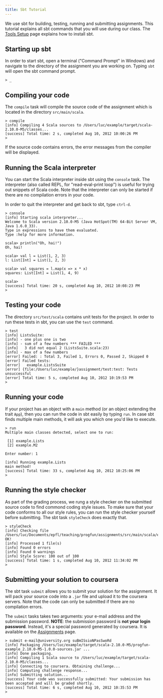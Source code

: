 ```yaml
---
title: Sbt Tutorial
---
```


We use sbt for building, testing, running and submitting assignments. This tutorial explains all sbt commands that you will use during our class. The [Tools Setup](view?page=ToolsSetup) page explains how to install sbt.

## Starting up sbt

In order to start sbt, open a terminal ("Command Prompt" in Windows) and navigate to the directory of the assignment you are working on. Typing `sbt` will open the sbt command prompt.

    > _



## Compiling your code

The `compile` task will compile the source code of the assignment which is located in the directory `src/main/scala`.

    > compile
    [info] Compiling 4 Scala sources to /Users/luc/example/target/scala-2.10.0-M5/classes...
    [success] Total time: 2 s, completed Aug 10, 2012 10:00:26 PM
    > 

If the source code contains errors, the error messages from the compiler will be displayed.


## Running the Scala interpreter

You can start the Scala interpreter inside sbt using the `console` task. The interpreter (also called REPL, for "read-eval-print loop") is useful for trying out snippets of Scala code. Note that the interpreter can only be started if there are no compilation errors in your code.

In order to quit the interpreter and get back to sbt, type `ctrl-d`.

    > console
    [info] Starting scala interpreter...
    Welcome to Scala version 2.10.0-M5 (Java HotSpot(TM) 64-Bit Server VM, Java 1.6.0_33).
    Type in expressions to have them evaluated.
    Type :help for more information.
    
    scala> println("Oh, hai!")
    Oh, hai!
    
    scala> val l = List(1, 2, 3)
    l: List[Int] = List(1, 2, 3)
    
    scala> val squares = l.map(x => x * x)
    squares: List[Int] = List(1, 4, 9)
    
    scala>
    [success] Total time: 20 s, completed Aug 10, 2012 10:08:23 PM
    > 


## Testing your code

The directory `src/test/scala` contains unit tests for the project. In order to run these tests in sbt, you can use the `test` command.



    > test
    [info] ListsSuite:
    [info] - one plus one is two
    [info] - sum of a few numbers *** FAILED ***
    [info]   3 did not equal 2 (ListsSuite.scala:23)
    [info] - max of a few numbers
    [error] Failed: : Total 3, Failed 1, Errors 0, Passed 2, Skipped 0
    [error] Failed tests:
    [error]   example.ListsSuite
    [error] {file:/Users/luc/example/}assignment/test:test: Tests unsuccessful
    [error] Total time: 5 s, completed Aug 10, 2012 10:19:53 PM
    > 


## Running your code

If your project has an object with a `main` method (or an object extending the trait `App`), then you can run the code in sbt easily by typing `run`. In case sbt finds multiple main methods, it will ask you which one you'd like to execute.

    > run
    Multiple main classes detected, select one to run:
    
     [1] example.Lists
     [2] example.M2
    
    Enter number: 1
    
    [info] Running example.Lists 
    main method!
    [success] Total time: 33 s, completed Aug 10, 2012 10:25:06 PM
    >


## Running the style checker

As part of the grading process, we rung a style checker on the submitted source code to find commond coding style issues. To make sure that your code conforms to all our style rules, you can run the style checker yourself before submitting. The sbt task `styleCheck` does exactly that.

    > styleCheck
    [info] Checking file /Users/luc/Documents/epfl/teaching/progfun/assignments/src/main/scala/example/Lists.scala... OK!
    [info] Processed 1 file(s)
    [info] Found 0 errors
    [info] Found 0 warnings
    [info] Style Score: 100 out of 100
    [success] Total time: 1 s, completed Aug 10, 2012 11:34:02 PM
    > 



## Submitting your solution to coursera

The sbt task `submit` allows you to submit your solution for the assignment. It will pack your source code into a `.jar` file and upload it to the coursera servers. Note that the code can only be submitted if there are no compilation errors.

The `submit` tasks takes two arguments: your e-mail address and the submission password. **NOTE**: the submission password is **not your login password**. Instead, it's a special password generated by coursera. It is available on the [Assignments](../assignment/index) page.

    > submit e-mail@university.org suBmISsioNPasSwoRd
    [info] Packaging /Users/luc/example/target/scala-2.10.0-M5/progfun-example_2.10.0-M5-1.0.0-sources.jar ...
    [info] Done packaging.
    [info] Compiling 1 Scala source to /Users/luc/example/target/scala-2.10.0-M5/classes...
    [info] Connecting to coursera. Obtaining challenge...
    [info] Computing challenge response...
    [info] Submitting solution...
    [success] Your code was successfully submitted: Your submission has been accepted and will be graded shortly.
    [success] Total time: 6 s, completed Aug 10, 2012 10:35:53 PM
    > 



